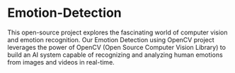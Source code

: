 # Emotion-Detection
This open-source project explores the fascinating world of computer vision and emotion recognition. Our Emotion Detection using OpenCV project leverages the power of OpenCV (Open Source Computer Vision Library) to build an AI system capable of recognizing and analyzing human emotions from images and videos in real-time.
